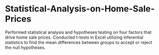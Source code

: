 # Statistical-Analysis-on-Home-Sale-Prices
Performed statistical analysis and hypotheses testing on four factors that drive home sale prices. Conducted t-tests in Excel utilizing inferential statistics to find the mean differences between groups to accept or reject the null hypotheses.
